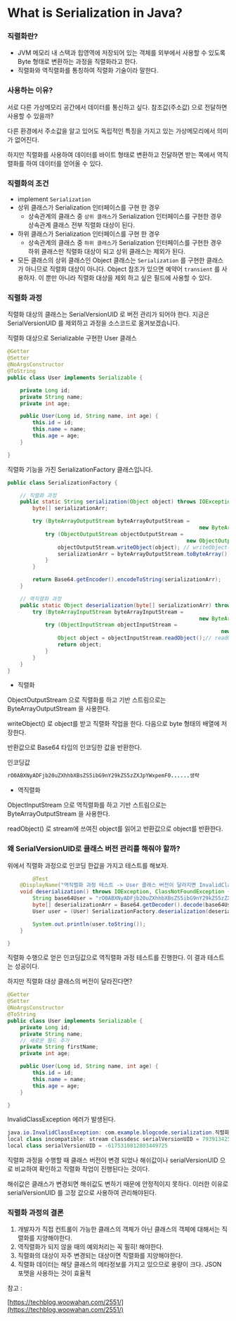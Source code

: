# What is Serialization in Java?

### 직렬화란?

- JVM 메모리 내 스택과 힙영역에 저장되어 있는 객체를 외부에서 사용할 수 있도록 Byte 형태로 변환하는 과정을 직렬화라고 한다.
- 직렬화와 역직렬화를 통칭하여 직렬화 기술이라 말한다.

### 사용하는 이유?

서로 다른 가상메모리 공간에서 데이터를 통신하고 싶다. 참조값(주소값) 으로 전달하면 사용할 수 있을까? 

다른 환경에서 주소값을 알고 있어도 독립적인 특징을 가지고 있는 가상메모리에서 의미가 없어진다.

하지만 직렬화를 사용하여 데이터를 바이트 형태로 변환하고 전달하면 받는 쪽에서 역직렬화를 하여 데이터를 얻어올 수 있다.

### 직렬화의 조건

- implement `Serialization`
- 상위 클래스가 Serialization 인터페이스를 구현 한 경우
    - 상속관계의 클래스 중 `상위 클래스`가 Serialization 인터페이스를 구현한 경우 상속관계 클래스 전부 직렬화 대상이 된다.
- 하위 클래스가 Serialization 인터페이스를 구현 한 경우
    - 상속관계의 클래스 중 `하위 클래스`가 Serialization 인터페이스를 구현한 경우 하위 클래스만 직렬화 대상이 되고 상위 클래스는 제외가 된다.
- 모든 클래스의 상위 클래스인 Object 클래스는 `Serialization` 를 구현한 클래스가 아니므로 직렬화 대상이 아니다. Object 참조가 있으면 예약어 `transient` 를 사용하자. 이 뿐만 아니라 직렬화 대상을 제외 하고 싶은 필드에 사용할 수 있다.

### 직렬화 과정

직렬화 대상의 클래스는 SerialVersionUID 로 버전 관리가 되어야 한다. 지금은 SerialVersionUID 를 제외하고 과정을 소스코드로 옮겨보겠습니다.

직렬화 대상으로 Serializable 구현한 User 클래스 

```java
@Getter
@Setter
@NoArgsConstructor
@ToString
public class User implements Serializable {

    private Long id;
    private String name;
    private int age;

    public User(Long id, String name, int age) {
        this.id = id;
        this.name = name;
        this.age = age;
    }

}
```

직렬화 기능을 가진 SerializationFactory 클래스입니다.

```java
public class SerializationFactory {

    // 직렬화 과정
    public static String serialization(Object object) throws IOException {
        byte[] serializationArr;

        try (ByteArrayOutputStream byteArrayOutputStream =
															 new ByteArrayOutputStream()) {
            try (ObjectOutputStream objectOutputStream =
														 new ObjectOutputStream(byteArrayOutputStream)) {
                objectOutputStream.writeObject(object); // writeObject() 사용
                serializationArr = byteArrayOutputStream.toByteArray();
            }
        }

        return Base64.getEncoder().encodeToString(serializationArr);
    }

    // 역직렬화 과정
    public static Object deserialization(byte[] serializationArr) throws IOException, ClassNotFoundException {
        try (ByteArrayInputStream byteArrayInputStream =
															 new ByteArrayInputStream(serializationArr)) {
            try (ObjectInputStream objectInputStream = 
																	new ObjectInputStream(byteArrayInputStream)) {
                Object object = objectInputStream.readObject();// readObject() 사용
                return object;
            }
        }
    }
}

```

- 직렬화

ObjectOutputStream 으로 직렬화를 하고 기반 스트림으로는 ByteArrayOutputStream 을 사용한다.

writeObject() 로 object를 받고 직렬화 작업을 한다. 다음으로 byte 형태의 배열에 저장한다.

반환값으로 Base64 타입의 인코딩한 값을 반환한다.

인코딩값

```java
rO0ABXNyADFjb20uZXhhbXBsZS5ibG9nY29kZS5zZXJpYWxpemF0......생략
```

- 역직렬화

ObjectInputStream 으로 역직렬화를 하고 기반 스트림으로는 ByteArrayOutputStream 을 사용한다.

readObject() 로 stream에 쓰여진 object를 읽어고 반환값으로 object를 반환한다.

### 왜 SerialVersionUID로 클래스 버전 관리를 해줘야 할까?

위에서 직렬화 과정으로 인코딩 한값을 가지고 테스트를 해보자.

```java
		@Test
    @DisplayName("역직렬화 과정 테스트 -> User 클래스 버전이 달라지면 InvalidClassException 에러 발생")
    void deserialization() throws IOException, ClassNotFoundException {
        String base64User = "rO0ABXNyADFjb20uZXhhbXBsZS5ibG9nY29kZS5zZXJpYWxpemF0......생략";
        byte[] deserializationArr = Base64.getDecoder().decode(base64User);
        User user = (User) SerializationFactory.deserialization(deserializationArr);

        System.out.println(user.toString());
    }

}
```

직렬화 수행으로 얻은 인코딩값으로 역직렬화 과정 테스트를 진행한다. 이 결과 테스트는 성공이다.

하지만 직렬화 대상 클래스의 버전이 달라진다면?

```java
@Getter
@Setter
@NoArgsConstructor
@ToString
public class User implements Serializable {
    private Long id;
    private String name;
    // 새로운 필드 추가
    private String firstName;
    private int age;

    public User(Long id, String name, int age) {
        this.id = id;
        this.name = name;
        this.age = age;
    }

}
```

InvalidClassException 에러가 발생된다.

```java
java.io.InvalidClassException: com.example.blogcode.serialization.직렬화.User;
local class incompatible: stream classdesc serialVersionUID = 7939134253348713854,
local class serialVersionUID = -6175310812803449725
```

직렬화 과정을 수행할 때 클래스 버전이 변경 되었나 해쉬값이나 serialVersionUID 으로 비교하여 확인하고 직렬화 작업이 진행된다는 것이다.

해쉬값은 클래스가 변경되면 해쉬값도 변하기 때문에 안정적이지 못하다. 이러한 이유로 serialVersionUID 를 고정 값으로 사용하여 관리해야된다.

### 직렬화 과정의 결론

1. 개발자가 직접 컨트롤이 가능한 클래스의 객체가 아닌 클래스의 객체에 대해서는 직렬화를 지양해야한다.
2. 역직렬화가 되지 않을 때의 예외처리는 꼭 필히! 해야한다.
3. 직렬화의 대상이 자주 변경되는 대상이면 직렬화를 지양해야한다.
4. 직렬화 데이터는 해당 클래스의 메타정보를 가지고 있으므로 용량이 크다. JSON 포맷을 사용하는 것이 효율적 

참고 : 

[https://techblog.woowahan.com/2551/](https://techblog.woowahan.com/2551/)